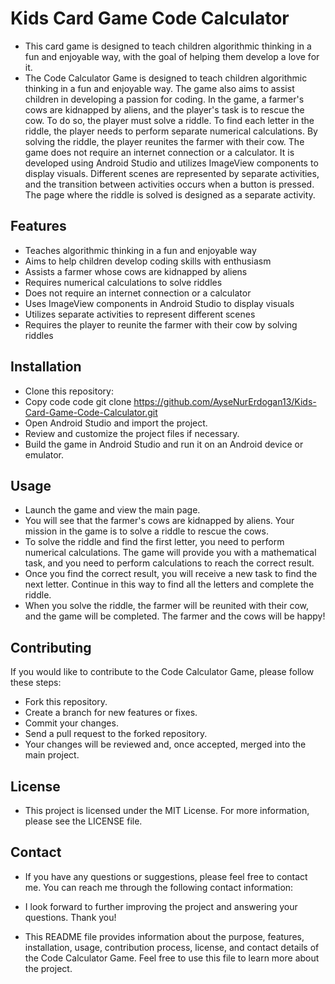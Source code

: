 # Kids Card Game Code Calculator
- This card game is designed to teach children algorithmic thinking in a fun and enjoyable way, with the goal of helping them develop a love for it.
- The Code Calculator Game is designed to teach children algorithmic thinking in a fun and enjoyable way. The game also aims to assist children in developing a passion for coding. In the game, a farmer's cows are kidnapped by aliens, and the player's task is to rescue the cow. To do so, the player must solve a riddle. To find each letter in the riddle, the player needs to perform separate numerical calculations. By solving the riddle, the player reunites the farmer with their cow. The game does not require an internet connection or a calculator. It is developed using Android Studio and utilizes ImageView components to display visuals. Different scenes are represented by separate activities, and the transition between activities occurs when a button is pressed. The page where the riddle is solved is designed as a separate activity.

## Features

- Teaches algorithmic thinking in a fun and enjoyable way
- Aims to help children develop coding skills with enthusiasm
- Assists a farmer whose cows are kidnapped by aliens
- Requires numerical calculations to solve riddles
- Does not require an internet connection or a calculator
- Uses ImageView components in Android Studio to display visuals
- Utilizes separate activities to represent different scenes
- Requires the player to reunite the farmer with their cow by solving riddles

## Installation

- Clone this repository:
- Copy code code git clone https://github.com/AyseNurErdogan13/Kids-Card-Game-Code-Calculator.git 
- Open Android Studio and import the project.
- Review and customize the project files if necessary.
- Build the game in Android Studio and run it on an Android device or emulator.

## Usage

- Launch the game and view the main page.
- You will see that the farmer's cows are kidnapped by aliens. Your mission in the game is to solve a riddle to rescue the cows.
- To solve the riddle and find the first letter, you need to perform numerical calculations. The game will provide you with a mathematical task, and you need to perform calculations to reach the correct result.
- Once you find the correct result, you will receive a new task to find the next letter. Continue in this way to find all the letters and complete the riddle.
- When you solve the riddle, the farmer will be reunited with their cow, and the game will be completed. The farmer and the cows will be happy!

## Contributing

If you would like to contribute to the Code Calculator Game, please follow these steps:

- Fork this repository.
- Create a branch for new features or fixes.
- Commit your changes.
- Send a pull request to the forked repository.
- Your changes will be reviewed and, once accepted, merged into the main project.

## License

- This project is licensed under the MIT License. For more information, please see the LICENSE file.

## Contact

- If you have any questions or suggestions, please feel free to contact me. You can reach me through the following contact information:

- I look forward to further improving the project and answering your questions. Thank you!

- This README file provides information about the purpose, features, installation, usage, contribution process, license, and contact details of the Code Calculator Game. Feel free to use this file to learn more about the project.
